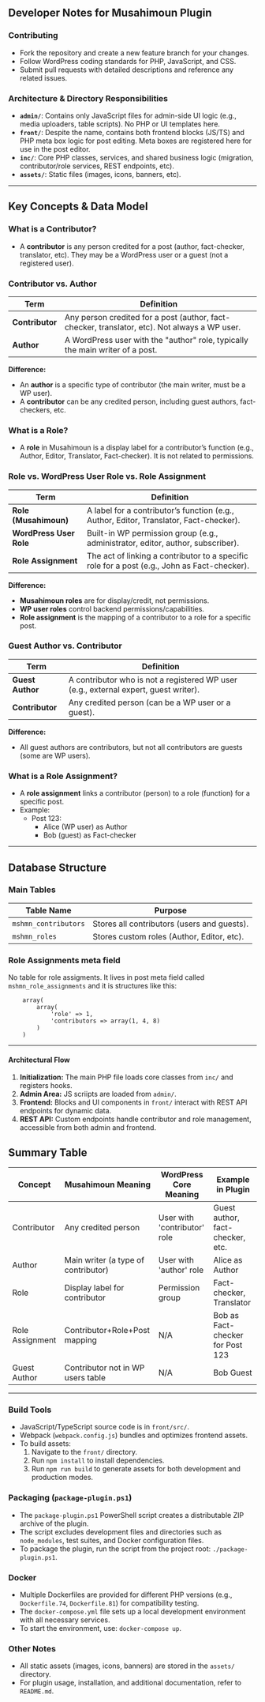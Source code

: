 ## Developer Notes for Musahimoun Plugin

### Contributing
- Fork the repository and create a new feature branch for your changes.
- Follow WordPress coding standards for PHP, JavaScript, and CSS.
- Submit pull requests with detailed descriptions and reference any related issues.

### Architecture & Directory Responsibilities

- **`admin/`**: Contains only JavaScript files for admin-side UI logic (e.g., media uploaders, table scripts). No PHP or UI templates here.
- **`front/`**: Despite the name, contains both frontend blocks (JS/TS) and PHP meta box logic for post editing. Meta boxes are registered here for use in the post editor.
- **`inc/`**: Core PHP classes, services, and shared business logic (migration, contributor/role services, REST endpoints, etc).
- **`assets/`**: Static files (images, icons, banners, etc).

---

## Key Concepts & Data Model

### What is a Contributor?
- A **contributor** is any person credited for a post (author, fact-checker, translator, etc). They may be a WordPress user or a guest (not a registered user).

### Contributor vs. Author
| Term         | Definition                                                                                 |
|--------------|--------------------------------------------------------------------------------------------|
| **Contributor** | Any person credited for a post (author, fact-checker, translator, etc). Not always a WP user. |
| **Author**       | A WordPress user with the "author" role, typically the main writer of a post.               |

**Difference:**
- An **author** is a specific type of contributor (the main writer, must be a WP user).
- A **contributor** can be any credited person, including guest authors, fact-checkers, etc.

### What is a Role?
- A **role** in Musahimoun is a display label for a contributor’s function (e.g., Author, Editor, Translator, Fact-checker). It is not related to permissions.

### Role vs. WordPress User Role vs. Role Assignment
| Term                | Definition                                                                                   |
|---------------------|----------------------------------------------------------------------------------------------|
| **Role (Musahimoun)**         | A label for a contributor’s function (e.g., Author, Editor, Translator, Fact-checker).      |
| **WordPress User Role**       | Built-in WP permission group (e.g., administrator, editor, author, subscriber).            |
| **Role Assignment**           | The act of linking a contributor to a specific role for a post (e.g., John as Fact-checker).|

**Difference:**
- **Musahimoun roles** are for display/credit, not permissions.
- **WP user roles** control backend permissions/capabilities.
- **Role assignment** is the mapping of a contributor to a role for a specific post.

### Guest Author vs. Contributor
| Term           | Definition                                                                                 |
|----------------|--------------------------------------------------------------------------------------------|
| **Guest Author**   | A contributor who is not a registered WP user (e.g., external expert, guest writer).       |
| **Contributor**    | Any credited person (can be a WP user or a guest).                                        |

**Difference:**
- All guest authors are contributors, but not all contributors are guests (some are WP users).

### What is a Role Assignment?
- A **role assignment** links a contributor (person) to a role (function) for a specific post.
- Example:
    - Post 123:
        - Alice (WP user) as Author
        - Bob (guest) as Fact-checker

---

## Database Structure

### Main Tables
| Table Name                | Purpose                                                      |
|---------------------------|-------------------------------------------------------------|
| `mshmn_contributors`      | Stores all contributors (users and guests).                 |
| `mshmn_roles`             | Stores custom roles (Author, Editor, etc).                  |


### Role Assignments meta field
No table for role assigments. It lives in post meta field called `mshmn_role_assignments` and it is structures like this: 
```
    array(
        array(
            'role' => 1,
            'contributors => array(1, 4, 8)
        )
    )
```

---

#### Architectural Flow
1. **Initialization:** The main PHP file loads core classes from `inc/` and registers hooks.
2. **Admin Area:** JS scriipts are loaded from `admin/`.
3. **Frontend:** Blocks and UI components in `front/` interact with REST API endpoints for dynamic data.
4. **REST API:** Custom endpoints handle contributor and role management, accessible from both admin and frontend.

## Summary Table

| Concept         | Musahimoun Meaning                | WordPress Core Meaning         | Example in Plugin                |
|-----------------|-----------------------------------|-------------------------------|----------------------------------|
| Contributor     | Any credited person               | User with 'contributor' role  | Guest author, fact-checker, etc. |
| Author          | Main writer (a type of contributor)| User with 'author' role       | Alice as Author                  |
| Role            | Display label for contributor     | Permission group              | Fact-checker, Translator         |
| Role Assignment | Contributor+Role+Post mapping     | N/A                           | Bob as Fact-checker for Post 123 |
| Guest Author    | Contributor not in WP users table | N/A                           | Bob Guest                        |

---
### Build Tools
- JavaScript/TypeScript source code is in `front/src/`.
- Webpack (`webpack.config.js`) bundles and optimizes frontend assets.
- To build assets:
    1. Navigate to the `front/` directory.
    2. Run `npm install` to install dependencies.
    3. Run `npm run build` to generate assets for both development and production modes.

### Packaging (`package-plugin.ps1`)
- The `package-plugin.ps1` PowerShell script creates a distributable ZIP archive of the plugin.
- The script excludes development files and directories such as `node_modules`, test suites, and Docker configuration files.
- To package the plugin, run the script from the project root: `./package-plugin.ps1`.

### Docker
- Multiple Dockerfiles are provided for different PHP versions (e.g., `Dockerfile.74`, `Dockerfile.81`) for compatibility testing.
- The `docker-compose.yml` file sets up a local development environment with all necessary services.
- To start the environment, use: `docker-compose up`.

### Other Notes
- All static assets (images, icons, banners) are stored in the `assets/` directory.
- For plugin usage, installation, and additional documentation, refer to `README.md`.
